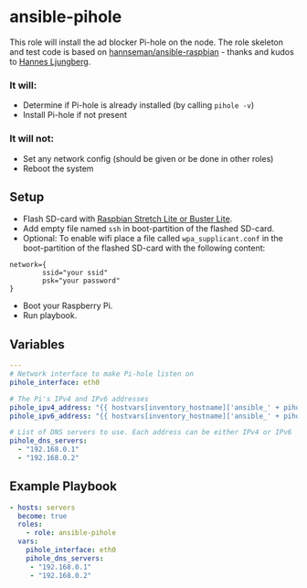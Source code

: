 # ansible-pihole

This role will install the ad blocker Pi-hole on the node. The role skeleton and test code is based on [hannseman/ansible-raspbian](https://github.com/hannseman/ansible-raspbian) - thanks and kudos to [Hannes Ljungberg](https://github.com/hannseman).

### It will:

 * Determine if Pi-hole is already installed (by calling `pihole -v`)
 * Install Pi-hole if not present

### It will not:

 * Set any network config (should be given or be done in other roles)
 * Reboot the system

## Setup
* Flash SD-card with [Raspbian Stretch  Lite or Buster Lite](https://www.raspberrypi.org/documentation/installation/installing-images/mac.md).
* Add empty file named `ssh` in boot-partition of the flashed SD-card.
* Optional: To enable wifi place a file called `wpa_supplicant.conf` in the boot-partition of the flashed SD-card with the following content:
```
network={
        ssid="your ssid"
        psk="your password"
}
```
* Boot your Raspberry Pi.
* Run playbook.

## Variables

```yaml
---
# Network interface to make Pi-hole listen on
pihole_interface: eth0

# The Pi's IPv4 and IPv6 addresses
pihole_ipv4_address: "{{ hostvars[inventory_hostname]['ansible_' + pihole_interface]['ipv4']['address'] }}/24"
pihole_ipv6_address: "{{ hostvars[inventory_hostname]['ansible_' + pihole_interface]['ipv6'][0]['address'] }}"

# List of DNS servers to use. Each address can be either IPv4 or IPv6
pihole_dns_servers:
  - "192.168.0.1"
  - "192.168.0.2"
```

## Example Playbook
```yaml
- hosts: servers
  become: true
  roles:
    - role: ansible-pihole
  vars:
    pihole_interface: eth0
	pihole_dns_servers:
     - "192.168.0.1"
     - "192.168.0.2"
```
